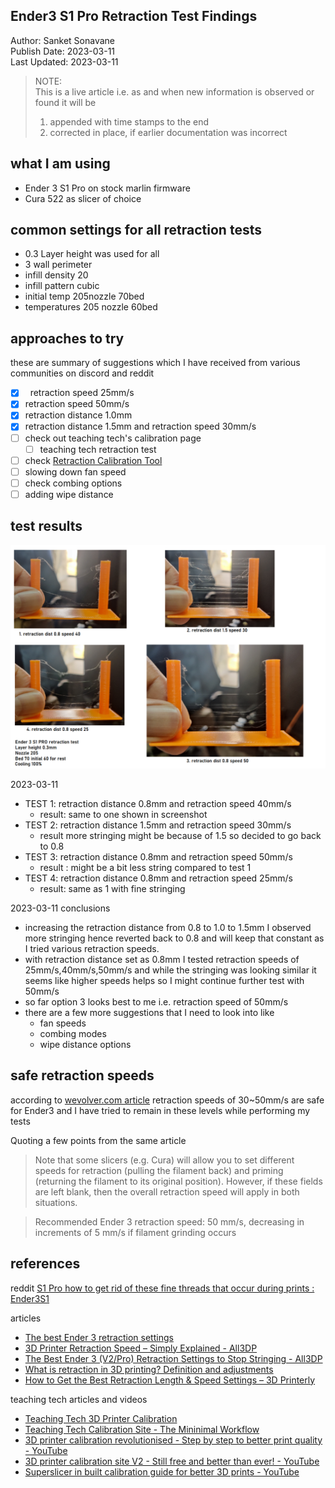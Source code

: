 ## Ender3 S1 Pro Retraction Test Findings

Author: Sanket Sonavane   
Publish Date: 2023-03-11   
Last Updated: 2023-03-11  

> NOTE:  
> This is a live article i.e. as and when new information is observed or found it will be  
> 1. appended with time stamps to the end  
> 2. corrected in place, if earlier documentation was incorrect  
  
## what I am using
- Ender 3 S1 Pro on stock marlin firmware 
- Cura 522 as slicer of choice

## common settings for all retraction tests
- 0.3 Layer height was used for all
- 3 wall perimeter
- infill density 20
- infill pattern cubic
- initial temp 205nozzle 70bed
- temperatures 205 nozzle 60bed

## approaches to try 
these are summary of suggestions which I have received from various communities on discord and reddit

- [x] &nbsp; retraction speed 25mm/s
- [x] retraction speed 50mm/s
- [x] retraction distance 1.0mm
- [x] retraction distance 1.5mm and retraction speed 30mm/s
- [ ] check out teaching tech's calibration page
    - [ ] teaching tech retraction test
- [ ] check [Retraction Calibration Tool](http://retractioncalibration.com/)
- [ ] slowing down fan speed
- [ ] check combing options
- [ ] adding wipe distance

## test results 

![](/assets/img/s1-pro/s1pro-retraction-test-med.png)

2023-03-11
- TEST 1: retraction distance 0.8mm and retraction speed 40mm/s
    - result: same to one shown in screenshot
- TEST 2: retraction distance 1.5mm and retraction speed 30mm/s
    - result more stringing might be because of 1.5 so decided to go back to 0.8
- TEST 3: retraction distance 0.8mm and retraction speed 50mm/s
    - result : might be a bit less string compared to test 1
- TEST 4: retraction distance 0.8mm and retraction speed 25mm/s
    - result: same as 1 with fine stringing

2023-03-11 conclusions
- increasing the retraction distance from 0.8 to 1.0 to 1.5mm I observed more stringing hence reverted back to 0.8 and will keep that constant as I tried various retraction speeds.
- with retraction distance set as 0.8mm I tested retraction speeds of 25mm/s,40mm/s,50mm/s and while the stringing was looking similar it seems like higher speeds helps so I might continue further test with 50mm/s 
- so far option 3 looks best to me i.e. retraction speed of 50mm/s
- there are a few more suggestions that I need to look into like 
    - fan speeds 
    - combing modes
    - wipe distance options

## safe retraction speeds
according to [wevolver.com article](https://www.wevolver.com/article/the-best-ender-3-retraction-settings) retraction speeds of 30~50mm/s are safe for Ender3 and  I have tried to remain in these levels while performing my tests

Quoting a few points from the same article
> Note that some slicers (e.g. Cura) will allow you to set different speeds for retraction (pulling the filament back) and priming (returning the filament to its original position). However, if these fields are left blank, then the overall retraction speed will apply in both situations.

> Recommended Ender 3 retraction speed: 50 mm/s, decreasing in increments of 5 mm/s if filament grinding occurs


## references
reddit 
[S1 Pro how to get rid of these fine threads that occur during prints : Ender3S1](https://www.reddit.com/r/Ender3S1/comments/11moh4t/s1_pro_how_to_get_rid_of_these_fine_threads_that/)

articles
- [The best Ender 3 retraction settings](https://www.wevolver.com/article/the-best-ender-3-retraction-settings) 
- [3D Printer Retraction Speed – Simply Explained - All3DP](https://all3dp.com/2/3d-printer-retraction-speed-what-does-it-mean/)
- [The Best Ender 3 (V2/Pro) Retraction Settings to Stop Stringing - All3DP](https://all3dp.com/2/ender-3-pro-v2-retraction-settings-all-you-need-to-know/)
- [What is retraction in 3D printing? Definition and adjustments](https://filament2print.com/gb/blog/34_retraction-in-3d-printing.html)
- [How to Get the Best Retraction Length & Speed Settings – 3D Printerly](https://3dprinterly.com/best-retraction-length-speed-settings/) 

teaching tech articles and videos
- [Teaching Tech 3D Printer Calibration](https://teachingtechyt.github.io/calibration.html)    
- [Teaching Tech Calibration Site - The Mininimal Workflow](https://minimalworkflow.com/post/teaching-tech-calibration-site/)    
- [3D printer calibration revolutionised - Step by step to better print quality - YouTube](https://www.youtube.com/watch?v=rp3r921DBGI)    
- [3D printer calibration site V2 - Still free and better than ever! - YouTube](https://www.youtube.com/watch?v=9kDK7czgMxc)    
- [Superslicer in built calibration guide for better 3D prints - YouTube](https://www.youtube.com/watch?v=0ImurmbV5pE)    


